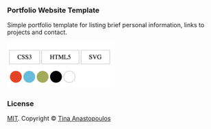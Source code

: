 ### Portfolio Website Template

Simple portfolio template for listing brief personal information, links to projects and contact.

<img src="/img/spec.png" alt="HTML-CSS-SVG-COLORS" width="250">

### License
[MIT](https://github.com/bk2dcradle/accent/blob/gh-pages/LICENSE). Copyright &copy; [Tina Anastopoulos](http://twitter.com/arctwain)
